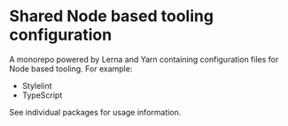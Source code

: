 # Shared Node based tooling configuration

A monorepo powered by Lerna and Yarn containing configuration files for Node based tooling. For example:

* Stylelint
* TypeScript

See individual packages for usage information.
